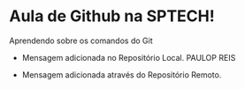 # Aula de Github na SPTECH!

Aprendendo sobre os comandos do Git

- Mensagem adicionada no Repositório Local. PAULOP REIS

- Mensagem adicionada através do Repositório Remoto.

